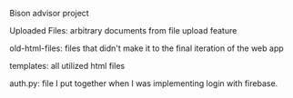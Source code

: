 Bison advisor project 

Uploaded Files: arbitrary documents from file upload feature

old-html-files: files that didn't make it to the final iteration of the web app

templates: all utilized html files 

auth.py: file I put together when I was implementing login with firebase. 

